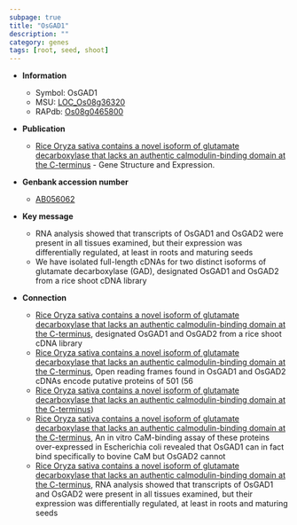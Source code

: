 ```yaml
---
subpage: true
title: "OsGAD1"
description: ""
category: genes
tags: [root, seed, shoot]
---
```


* **Information**  
    + Symbol: OsGAD1  
    + MSU: [LOC_Os08g36320](http://rice.plantbiology.msu.edu/cgi-bin/ORF_infopage.cgi?orf=LOC_Os08g36320)  
    + RAPdb: [Os08g0465800](http://rapdb.dna.affrc.go.jp/viewer/gbrowse_details/irgsp1?name=Os08g0465800)  

* **Publication**  
    + [Rice Oryza sativa contains a novel isoform of glutamate decarboxylase that lacks an authentic calmodulin-binding domain at the C-terminus](BBA) - Gene Structure and Expression.

* **Genbank accession number**  
    + [AB056062](http://www.ncbi.nlm.nih.gov/nuccore/AB056062)

* **Key message**  
    + RNA analysis showed that transcripts of OsGAD1 and OsGAD2 were present in all tissues examined, but their expression was differentially regulated, at least in roots and maturing seeds
    + We have isolated full-length cDNAs for two distinct isoforms of glutamate decarboxylase (GAD), designated OsGAD1 and OsGAD2 from a rice shoot cDNA library

* **Connection**  
    + [Rice Oryza sativa contains a novel isoform of glutamate decarboxylase that lacks an authentic calmodulin-binding domain at the C-terminus](GAD), designated OsGAD1 and OsGAD2 from a rice shoot cDNA library
    + [Rice Oryza sativa contains a novel isoform of glutamate decarboxylase that lacks an authentic calmodulin-binding domain at the C-terminus](56), Open reading frames found in OsGAD1 and OsGAD2 cDNAs encode putative proteins of 501 (56
    + [Rice Oryza sativa contains a novel isoform of glutamate decarboxylase that lacks an authentic calmodulin-binding domain at the C-terminus](CaM))
    + [Rice Oryza sativa contains a novel isoform of glutamate decarboxylase that lacks an authentic calmodulin-binding domain at the C-terminus](http://www.ncbi.nlm.nih.gov/pubmed?term=Rice+Oryza+sativa+contains+a+novel+isoform+of+glutamate+decarboxylase+that+lacks+an+authentic+calmodulin-binding+domain+at+the+C-terminus%5BTitle%5D), An in vitro CaM-binding assay of these proteins over-expressed in Escherichia coli revealed that OsGAD1 can in fact bind specifically to bovine CaM but OsGAD2 cannot
    + [Rice Oryza sativa contains a novel isoform of glutamate decarboxylase that lacks an authentic calmodulin-binding domain at the C-terminus](http://www.ncbi.nlm.nih.gov/pubmed?term=Rice+Oryza+sativa+contains+a+novel+isoform+of+glutamate+decarboxylase+that+lacks+an+authentic+calmodulin-binding+domain+at+the+C-terminus%5BTitle%5D), RNA analysis showed that transcripts of OsGAD1 and OsGAD2 were present in all tissues examined, but their expression was differentially regulated, at least in roots and maturing seeds



